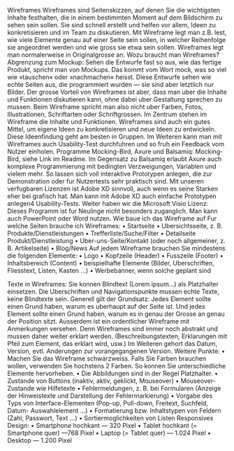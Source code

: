 Wireframes
Wireframes sind Seitenskizzen, auf denen Sie die wichtigsten Inhalte festhalten, die in einem
bestimmten Moment auf dem Bildschirm zu sehen sein sollen. Sie sind schnell erstellt und helfen vor
allem, Ideen zu konkretisieren und im Team zu diskutieren.
Mit Wireframe legt man z.B. lest, wie viele Elemente genau auf einer Seite sein sollen, in welcher
Reihenfolge sie angeordnet werden und wie gross sie etwa sein sollen. Wireframes legt man
normalerweise in Originalgrosse an.
Wozu braucht man Wireframes?
Abgrenzung zum Mockup: Sehen die Entwurfe fast so aus, wie das fertige Produkt, spricht man von
Mockups. Das kommt vom Wort mock, was so viel wie »tauschen« oder »nachmachen« heisst. Diese
Entwurfe sehen wie echte Seiten aus, die programmiert wurden — sie sind aber letztlich nur Bilder.
Der grosse Vorteil von Wireframes ist aber, dass man uber die Inhalte und Funktionen diskutieren
kann, ohne dabei uber Gestaltung sprechen zu mussen. Beim Wireframe spricht man also nicht uber
Farben, Fotos, Illustrationen, Schriftarten oder Schriftgrossen. Im Zentrum stehen im Wireframe die
Inhalte und Funktionen. Wireframes sind auch ein gutes Mittel, um eigene Ideen zu konkretisieren
und neue Ideen zu entwickeln. Diese Ideenfindung geht am besten in Gruppen. Im Weiteren kann man
mit Wireframes auch Usability-Test durchfuhren und so fruh ein Feedback vom Nutzer einholen.
Programme
Mocking-Bird, Axure und Balsamiq: Mocking-Bird, siehe Link im Readme. Im Gegensatz zu Balsamiq
erlaubt Axure auch komplexe Programmierung mit bedingten Verzweigungen, Variablen und vielem mehr.
So lassen sich voll interaktive Prototypen anlegen, die zur Demonstration oder fur Nutzertests sehr
praktisch sind.
Mit unseren verfugbaren Lizenzen ist Adobe XD sinnvoll, auch wenn es seine Starken eher bei
grafisch hat. Man kann mit Adobe XD auch einfache Prototypen anlegen4 Usability-Tests.
Weiter haben wir die Microsoft Visio Lizenz: Dieses Programm ist fur Neulinge nicht besonders
zuganglich. Man kann auch PowerPoint oder Word nutzen.
Wie baue ich das Wireframe auf
Fur welche Seiten brauche ich Wireframes:
•  Startseite
•  Ubersichtsseite, z. B. Produkte/Dienstleistungen
•  Trefferliste/Suche/Filter
•  Detailseite Produkt/Dienstleistung
•  Uber-uns-Seite/Kontakt (oder noch allgemeiner, z. B. Artikelseite)
•  Blog/News
Auf jedem Wireframe brauchen Sie mindestens die folgenden Elemente:
•  Logo
•  Kopfzeile (Header)
•  Fusszeile (Footer)
•  Inhaltsbereich (Content)
•  beispielhafte Elemente (Bilder, Uberschriften, Fliesstext, Listen, Kasten ...)
•  Werbebanner, wenn solche geplant sind

Texte in Wireframes: Sie konnen Blindtext (Lorem ipsum...) als Platzhalter einsetzen. Die
Uberschriften und Navigationspunkte mussen echte Texte, keine Blindtexte sein.
Generell gilt der Grundsatz: Jedes Element sollte einen Grund haben, warum es uberhaupt auf der
Seite ist. Und jedes Element sollte einen Grund haben, warum es in genau der Grosse an genau der
Position sitzt.
Ausserdem ist ein ordentlicher Wireframe mit Anmerkungen versehen. Denn Wireframes sind immer noch
abstrakt und mussen daher weiter erklart werden. (Beschreibungstexten, Erklarungen mit Pfeil zum
Element, das erklart wird, usw.)
Im Weiteren gehort das Datum, Version, evtl. Anderungen zur vorangegangenen Version. Weitere
Punkte:
•  Machen Sie das Wireframe schwarzweiss. Falls Sie Farben brauchen wollen, verwenden Sie hochstens
2 Farben. So konnen Sie unterschiedliche Elemente hervorheben.
•  Die Abbildungen sind in der Regel Platzhalter.
•  Zustande von Buttons (inaktiv, aktiv, geklickt, Mouseover)
•  Mouseover-Zustande wie Hilfetexte
•  Fehlermeldungen, z. B. bei Formularen (Anzeige der Hinweistexte und Darstellung der
Fehlermarkierung)
•  Vorgabe des Typs von Interface-Elementen (Pop-up, Pull-down, Freitext, Suchfeld, Datum-
Auswahlelement ...)
•  Formatierung bzw. Inhaltstypen von Feldern (Zahl, Passwort, Text ...)
•  Sortiermoglichkeiten von Listen Responsives Design:
•  Smartphone hochkant — 320 Pixel
•  Tablet hochkant (= Smartphone quer) —768 Pixel
•  Laptop (= Tablet quer) — 1.024 Pixel
•  Desktop — 1.200 Pixel
